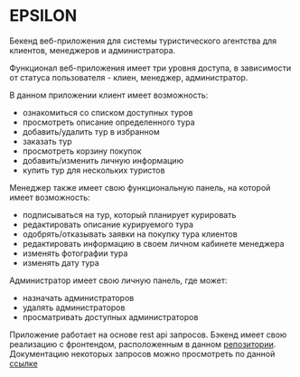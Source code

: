 # EPSILON

Бекенд веб-приложения для системы туристического агентства для клиентов, менеджеров и администратора. 

Функционал веб-приложения имеет три уровня доступа, в зависимости от статуса пользователя - клиен, менеджер, администратор.

В данном приложении клиент имеет возможность:
* ознакомиться со списком доступных туров 
* просмотреть описание определенного тура
* добавить/удалить тур в избранном
* заказать тур
* просмотреть корзину покупок
* добавить/изменить личную информацию
* купить тур для нескольких туристов

Менеджер также имеет свою функциональную панель, на которой имеет возможность:
* подписываться на тур, который планирует курировать
* редактировать описание курируемого тура
* одобрять/отказывать заявки на покупку тура клиентов
* редактировать информацию в своем личном кабинете менеджера
* изменять фотографии тура
* изменять дату тура

Администратор имеет свою личную панель, где может:
* назначать администраторов
* удалять администраторов
* просматривать доступных администраторов

Приложение работает на основе rest api запросов. 
Бэкенд имеет свою реализацию с фронтендом, расположенным в данном [репозитории](https://github.com/boneyk/Epsilon_Frontend).
Документацию некоторых запросов можно просмотреть по данной [ссылке](https://miro.com/app/board/uXjVNDFJMEM=/)

